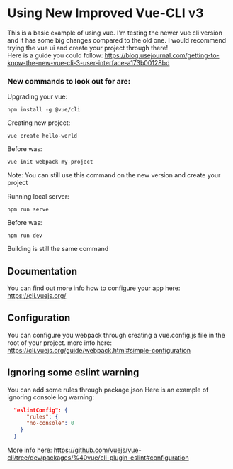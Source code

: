# Using New Improved Vue-CLI v3
This is a basic example of using vue. I'm testing the newer vue cli version and it has some big changes compared to the old one.
I would recommend trying the vue ui and create your project through there!  
Here is a guide you could follow: https://blog.usejournal.com/getting-to-know-the-new-vue-cli-3-user-interface-a173b00128bd

### New commands to look out for are:

Upgrading your vue:
```npm
npm install -g @vue/cli
```
Creating new project:
```npm
vue create hello-world
```
Before was:
```npm
vue init webpack my-project
```
Note: You can still use this command on the new version  and create your project 

Running local server:
```npm
npm run serve
```
Before was:
```npm
npm run dev
```
Building is still the same command

## Documentation
You can find out more info how to configure your app here: https://cli.vuejs.org/

## Configuration
You can configure you webpack through creating a vue.config.js file in the root of your project.
more info here: https://cli.vuejs.org/guide/webpack.html#simple-configuration

## Ignoring some eslint warning
You can add some rules through package.json
Here is an example of ignoring console.log warning:
```json
  "eslintConfig": {
      "rules": {
      "no-console": 0
    }
  }
```
More info here: https://github.com/vuejs/vue-cli/tree/dev/packages/%40vue/cli-plugin-eslint#configuration